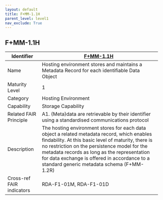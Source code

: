 ```yaml
---
layout: default
title: F+MM-1.1H
parent_level: level1
nav_exclude: True
---
```


## F+MM-1.1H

| Identifier | [F+MM-1.1H](https://github.com/FAIRplus/Data-Maturity/blob/indicator-definitions/docs/_indicators/C.%20F%2BMM-1.1H.md) |
| ---------- | ----------|
| Name | Hosting environment stores and maintains a Metadata Record for each identifiable Data Object |
| Maturity Level | 1 |
| Category | Hosting Environment |
| Capability | Storage Capability |
| Related FAIR Principle | A1. (Meta)data are retrievable by their identifier using a standardised communications protocol |
| Description | The hosting environment stores for each data object a related metadata record, which enables findability. At this basic level of maturity, there is no restriction on the persistence model for the metadata records as long as the representation for data exchange is offered in accordance to a standard generic metadata schema (F+MM-1.2R)  |
| Cross-ref FAIR indicators | RDA-F1-01M, RDA-F1-01D |
